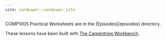 ```yaml
---
site: sandpaper::sandpaper_site
---
```


COMP1005 Practical Worksheets are in the [Episodes][episodes] directory.

These lessons have been built with [The Carpentries Workbench][workbench]. 


[workbench]: https://carpentries.github.io/sandpaper-docs

